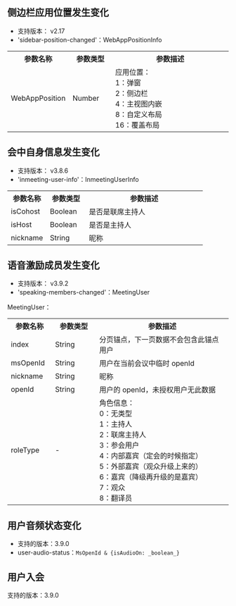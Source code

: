 ## 侧边栏应用位置发生变化
- 支持版本： v2.17
- 'sidebar-position-changed'：WebAppPositionInfo

<table>
   <tr>
      <th width="20%" >参数名称</td>
      <th width="20%" >参数类型</td>
      <th width="60%" >参数描述</td>
   </tr>
   <tr>
      <td>WebAppPosition</td>
      <td>Number</td>
      <td>应用位置：<br>1：弹窗<br>2：侧边栏<br>4：主视图内嵌<br>8：自定义布局<br>16：覆盖布局</td>
   </tr>
</table>


## 会中自身信息发生变化
- 支持版本： v3.8.6
- 'inmeeting-user-info'：InmeetingUserInfo

<table>
   <tr>
      <th width="20%" >参数名称</td>
      <th width="20%" >参数类型</td>
      <th width="60%" >参数描述</td>
   </tr>
   <tr>
      <td>isCohost</td>
      <td>Boolean</td>
      <td>是否是联席主持人</td>
   </tr>
   <tr>
      <td>isHost</td>
      <td>Boolean</td>
      <td>是否是主持人</td>
   </tr>
   <tr>
      <td>nickname</td>
      <td>String</td>
      <td>昵称</td>
   </tr>
</table>


## 语音激励成员发生变化
- 支持版本： v3.9.2
- 'speaking-members-changed'：MeetingUser

MeetingUser：
<table>
   <tr>
      <th width="20%" >参数名称</td>
      <th width="20%" >参数类型</td>
      <th width="60%" >参数描述</td>
   </tr>
   <tr>
      <td>index</td>
      <td>String</td>
      <td>分页锚点，下一页数据不会包含此锚点用户</td>
   </tr>
   <tr>
      <td>msOpenId</td>
      <td>String</td>
      <td>用户在当前会议中临时 openId</td>
   </tr>
   <tr>
      <td>nickname</td>
      <td>String</td>
      <td>昵称</td>
   </tr>
   <tr>
      <td>openId</td>
      <td>String</td>
      <td>用户的 openId，未授权用户无此数据</td>
   </tr>
   <tr>
      <td>roleType</td>
      <td>-</td>
      <td>角色信息：<br>0：无类型<br> 1：主持人<br> 2：联席主持人<br>3：参会用户<br> 4：内部嘉宾（定会的时候指定）<br> 5：外部嘉宾（观众升级上来的）<br> 6：嘉宾（降级再升级的是嘉宾）<br> 7：观众<br>8：翻译员</td>
   </tr>
</table>


## 用户音频状态变化
- 支持的版本：3.9.0
- user-audio-status：`MsOpenId & {isAudioOn: _boolean_}`

## 用户入会
支持的版本：3.9.0
